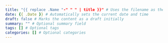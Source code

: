 ```yaml
---
title: "{{ replace .Name "-" " " | title }}" # Uses the filename as the default title
date: {{ .Date }} # Automatically sets the current date and time
draft: false # Marks the content as a draft initially
summary: "" # Optional summary field
tags: [] # Optional tags
categories: [] # Optional categories
---
```

